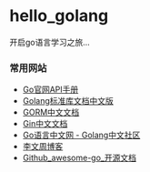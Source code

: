 # hello_golang
开启go语言学习之旅...

### 常用网站
* <a href="https://golang.google.cn/pkg/" target="_blank">Go官网API手册</a>
* <a href="https://studygolang.com/pkgdoc" target="_blank">Golang标准库文档中文版</a>
* <a href="https://gorm.io/zh_CN/docs/" target="_blank">GORM中文文档</a>
* <a href="https://gin-gonic.com/#" target="_blank">Gin中文文档</a>
* <a href="https://studygolang.com/" target="_blank">Go语言中文网 - Golang中文社区</a>
* <a href="https://www.liwenzhou.com/" target="_blank">李文周博客</a>
* <a href="https://github.com/jobbole/awesome-go-cn" target="_blank">Github_awesome-go_开源文档</a>
